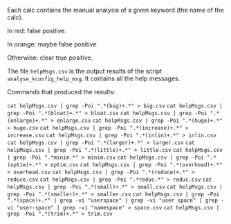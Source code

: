 Each calc contains the manual analysis of a given keyword (the name of the calc).

In red: false positive.

In orange: maybe false positive.

Otherwise: clear true positive.

The file `helpMsgs.csv` is the output results of the script `analyse_kconfig_help_msg`. It contains all the help messages.

Commands that produced the results:

`cat helpMsgs.csv | grep -Poi ".*(big)+.*" > big.csv`
`cat helpMsgs.csv | grep -Poi ".*(bloat)+.*" > bloat.csv`
`cat helpMsgs.csv | grep -Poi ".*(enlarge)+.*" > enlarge.csv`
`cat helpMsgs.csv | grep -Poi ".*(huge)+.*" > huge.csv`
`cat helpMsgs.csv | grep -Poi ".*(increase)+.*" > increase.csv`
`cat helpMsgs.csv | grep -Poi ".*(inlin)+.*" > inlin.csv`
`cat helpMsgs.csv | grep -Poi ".*(larger)+.*" > larger.csv`
`cat helpMsgs.csv | grep -Poi ".*(little)+.*" > little.csv`
`cat helpMsgs.csv | grep -Poi ".*minim.*" > minim.csv`
`cat helpMsgs.csv | grep -Poi ".*(optim)+.*" > optim.csv`
`cat helpMsgs.csv | grep -Poi ".*(overhead)+.*" > overhead.csv`
`cat helpMsgs.csv | grep -Poi ".*(reduce)+.*" > reduce.csv`
`cat helpMsgs.csv | grep -Poi ".*reduc.*" > reduc.csv`
`cat helpMsgs.csv | grep -Poi ".*(small)+.*" > small.csv`
`cat helpMsgs.csv | grep -Poi ".*(smaller)+.*" > smaller.csv`
`cat helpMsgs.csv | grep -Poi ".*(space)+.*" | grep -vi "userspace" | grep -vi "user space" | grep -vi "user-space" | grep -vi "namespace" > space.csv`
`cat helpMsgs.csv | grep -Poi ".*(trim)+.*" > trim.csv`

